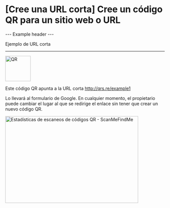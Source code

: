 <h1>[Cree una URL corta] Cree un código QR para un sitio web o URL</h1>

--- Example header ---

Ejemplo de URL corta

----------

<div class="d-flex justify-flex-start align-center mb-4">
    <div class="mr-5"><img src="https://media.scanmefindme.com/dynamic/url/url-popup-qr.svg"
         width="80" height="80" alt="QR"></div>
    <p>Este código QR apunta a la URL corta
        <a href="http://qrs.re/example1"
            target="_blank" rel="noopener" class="smfm-externallink">
            http://qrs.re/example1
        </a>
    </p>
</div>

<p class="mb-7">Lo llevará al formulario de Google. En cualquier momento,
     el propietario puede cambiar el lugar al que se redirige el enlace sin tener que crear un nuevo código QR.</p>

<p><img
src="https://media.scanmefindme.com/dynamic/url/url-popup-dahsboard.png"
width="420" height="274" alt="Estadísticas de escaneos de códigos QR - ScanMeFindMe"></p>
